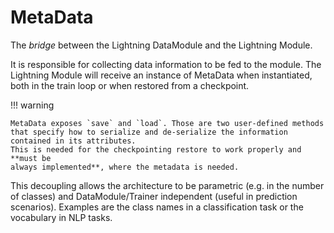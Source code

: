 # MetaData

The *bridge* between the Lightning DataModule and the Lightning Module.

It is responsible for collecting data information to be fed to the module.
The Lightning Module will receive an instance of MetaData when instantiated,
both in the train loop or when restored from a checkpoint.

!!! warning

    MetaData exposes `save` and `load`. Those are two user-defined methods that specify how to serialize and de-serialize the information contained in its attributes.
    This is needed for the checkpointing restore to work properly and **must be
    always implemented**, where the metadata is needed.

This decoupling allows the architecture to be parametric (e.g. in the number of classes) and
DataModule/Trainer independent (useful in prediction scenarios).
Examples are the class names in a classification task or the vocabulary in NLP tasks.


